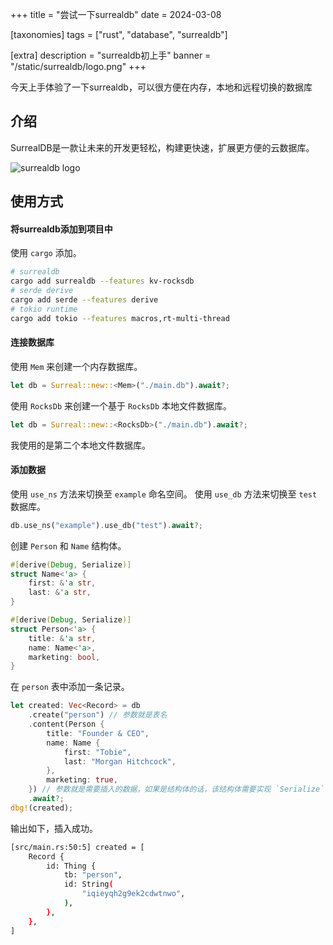 +++
title = "尝试一下surrealdb"
date = 2024-03-08

[taxonomies]
tags = ["rust", "database", "surrealdb"]

[extra]
description = "surrealdb初上手"
banner = "/static/surrealdb/logo.png"
+++

今天上手体验了一下surrealdb，可以很方便在内存，本地和远程切换的数据库

<!-- more -->

## 介绍

SurrealDB是一款让未来的开发更轻松，构建更快速，扩展更方便的云数据库。

![surrealdb logo](/surrealdb/logo.png)

## 使用方式

#### 将surrealdb添加到项目中

使用 `cargo` 添加。

```bash
# surrealdb
cargo add surrealdb --features kv-rocksdb
# serde derive
cargo add serde --features derive
# tokio runtime
cargo add tokio --features macros,rt-multi-thread
```

#### 连接数据库

使用 `Mem` 来创建一个内存数据库。

```rust
let db = Surreal::new::<Mem>("./main.db").await?;
```

使用 `RocksDb` 来创建一个基于 `RocksDb` 本地文件数据库。

```rust
let db = Surreal::new::<RocksDb>("./main.db").await?;
```

我使用的是第二个本地文件数据库。

#### 添加数据

使用 `use_ns` 方法来切换至 `example` 命名空间。
使用 `use_db` 方法来切换至 `test` 数据库。

```rust
db.use_ns("example").use_db("test").await?;
```

创建 `Person` 和 `Name` 结构体。

```rust
#[derive(Debug, Serialize)]
struct Name<'a> {
    first: &'a str,
    last: &'a str,
}

#[derive(Debug, Serialize)]
struct Person<'a> {
    title: &'a str,
    name: Name<'a>,
    marketing: bool,
}
```

在 `person` 表中添加一条记录。

```rust
let created: Vec<Record> = db
    .create("person") // 参数就是表名
    .content(Person {
        title: "Founder & CEO",
        name: Name {
            first: "Tobie",
            last: "Morgan Hitchcock",
        },
        marketing: true,
    }) // 参数就是需要插入的数据，如果是结构体的话，该结构体需要实现 `Serialize` Trait
    .await?;
dbg!(created);
```

输出如下，插入成功。

```bash
[src/main.rs:50:5] created = [
    Record {
        id: Thing {
            tb: "person",
            id: String(
                "iqieyqh2g9ek2cdwtnwo",
            ),
        },
    },
]
```
